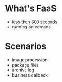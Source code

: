 # What's FaaS

  - less then 300 seconds 
  - running on demand
  
# Scenarios
  
  - image procession
  - package files
  - archive log
  - business callback